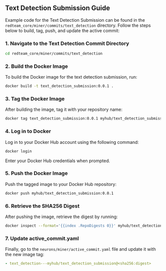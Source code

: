 
## Text Detection Submission Guide

Example code for the Text Detection Submission can be found in the `redteam_core/miner/commits/text_detection` directory. Follow the steps below to build, tag, push, and update the active commit:

### 1. Navigate to the Text Detection Commit Directory
```bash
cd redteam_core/miner/commits/text_detection
```

### 2. Build the Docker Image
To build the Docker image for the text detection submission, run:
```bash
docker build -t text_detection_submission:0.0.1 .
```

### 3. Tag the Docker Image
After building the image, tag it with your repository name:
```bash
docker tag text_detection_submission:0.0.1 myhub/text_detection_submission:0.0.1
```

### 4. Log in to Docker
Log in to your Docker Hub account using the following command:
```bash
docker login
```
Enter your Docker Hub credentials when prompted.

### 5. Push the Docker Image
Push the tagged image to your Docker Hub repository:
```bash
docker push myhub/text_detection_submission:0.0.1
```

### 6. Retrieve the SHA256 Digest
After pushing the image, retrieve the digest by running:
```bash
docker inspect --format='{{index .RepoDigests 0}}' myhub/text_detection_submission:0.0.1
```

### 7. Update active_commit.yaml
Finally, go to the `neurons/miner/active_commit.yaml` file and update it with the new image tag:

```yaml
- text_detection---myhub/text_detection_submission@<sha256:digest>
```

